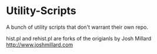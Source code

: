 Utility-Scripts
===============

A bunch of utility scripts that don't warrant their own repo.

hist.pl and rehist.pl are forks of the origianls by Josh Millard <http://www.joshmillard.com>

